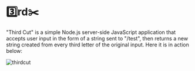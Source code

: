 # :three:rd:scissors:

"Third Cut" is a simple Node.js server-side JavaScript application that accepts user input in the form of a string sent to "/test", then returns a new string created from every third letter of the original input. Here it is in action below:

![thirdcut](https://user-images.githubusercontent.com/27389714/89055547-8e6ecc80-d328-11ea-8667-174522d75041.gif)

